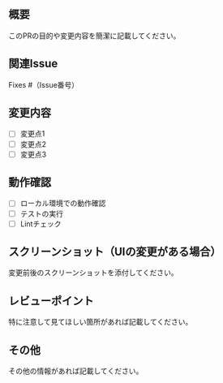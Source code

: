 ## 概要
このPRの目的や変更内容を簡潔に記載してください。

## 関連Issue
Fixes #（Issue番号）

## 変更内容
- [ ] 変更点1
- [ ] 変更点2
- [ ] 変更点3

## 動作確認
- [ ] ローカル環境での動作確認
- [ ] テストの実行
- [ ] Lintチェック

## スクリーンショット（UIの変更がある場合）
変更前後のスクリーンショットを添付してください。

## レビューポイント
特に注意して見てほしい箇所があれば記載してください。

## その他
その他の情報があれば記載してください。